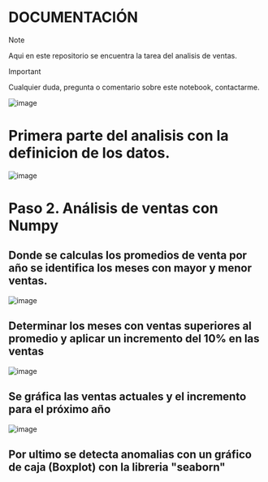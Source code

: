 # DOCUMENTACIÓN
> [!NOTE]
> Aqui en este repositorio se encuentra la tarea del analisis de ventas.

> [!Important]
> Cualquier duda, pregunta o comentario sobre este notebook, contactarme.

![image](https://github.com/user-attachments/assets/c5ae4eb7-2025-4bb5-8759-7709518ddd39)
# Primera parte del analisis con la definicion de los datos.

![image](https://github.com/user-attachments/assets/567a3186-3a12-49c0-a9c9-b7784dce60ff)
# Paso 2. Análisis de ventas con Numpy
## Donde se calculas los promedios de venta por año se identifica los meses con mayor y menor ventas.

![image](https://github.com/user-attachments/assets/154ae228-19ea-45cf-b158-44f679691583)
## Determinar los meses con ventas superiores al promedio y aplicar un incremento del 10% en las ventas

![image](https://github.com/user-attachments/assets/1470e7aa-f1f8-41dc-a9d1-4d8a28a79c2c)
## Se gráfica las ventas actuales y el incremento para el próximo año

![image](https://github.com/user-attachments/assets/4499c1ea-a754-4395-a47f-1c74cec3b731)
## Por ultimo se detecta anomalias con un gráfico de caja (Boxplot) con la libreria "seaborn"


